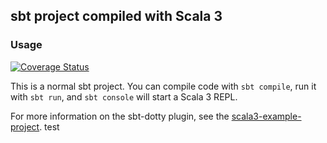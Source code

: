 ## sbt project compiled with Scala 3

### Usage

[![Coverage Status](https://coveralls.io/repos/github/PhilNeu13/Othello/badge.svg)](https://coveralls.io/github/PhilNeu13/Othello)


This is a normal sbt project. You can compile code with `sbt compile`, run it with `sbt run`, and `sbt console` will start a Scala 3 REPL.

For more information on the sbt-dotty plugin, see the
[scala3-example-project](https://github.com/scala/scala3-example-project/blob/main/README.md).
test
